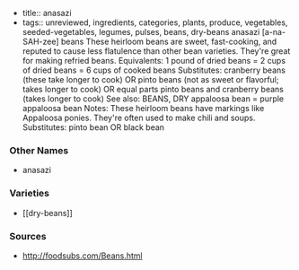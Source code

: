 - title:: anasazi
- tags:: unreviewed, ingredients, categories, plants, produce, vegetables, seeded-vegetables, legumes, pulses, beans, dry-beans
anasazi [a-na-SAH-zee] beans These heirloom beans are sweet, fast-cooking, and reputed to cause less flatulence than other bean varieties. They're great for making refried beans. Equivalents: 1 pound of dried beans = 2 cups of dried beans = 6 cups of cooked beans Substitutes: cranberry beans (these take longer to cook) OR pinto beans (not as sweet or flavorful; takes longer to cook) OR equal parts pinto beans and cranberry beans (takes longer to cook) See also: BEANS, DRY appaloosa bean = purple appaloosa bean Notes: These heirloom beans have markings like Appaloosa ponies. They're often used to make chili and soups. Substitutes: pinto bean OR black bean

### Other Names

* anasazi

### Varieties

* [[dry-beans]]

### Sources
* http://foodsubs.com/Beans.html
